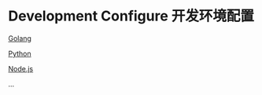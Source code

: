 # Development Configure 开发环境配置



[Golang](https://github.com/kosmgco/dev-configure/blob/master/Golang.md)

[Python](https://github.com/kosmgco/dev-configure/blob/master/Python.md)

[Node.js]()

...
